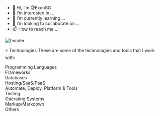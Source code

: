 - 👋 Hi, I’m @ExonSG
- 👀 I’m interested in ...
- 🌱 I’m currently learning ...
- 💞️ I’m looking to collaborate on ...
- 📫 How to reach me ...

![header](https://user-images.githubusercontent.com/91204815/166243370-5d1b5a41-1dfe-45f5-a709-0d829a5d0cb5.png)

⚡ Technologies
These are some of the technologies and tools that I work with:

Programming Languages	            
Frameworks	   
Databases	    
Hosting/SaaS/PaaS	 
Automate, Deploy, Platform & Tools	    
Testing	 
Operating Systems	  
Markup/Markdown	  
Others	 
